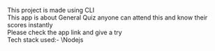 This project is made using CLI \
This app is about General Quiz anyone can attend this and know their scores instantly \
Please check the app link and give a try \
Tech stack used:-
\Nodejs
